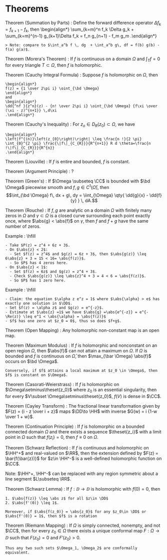 # Theorems

Theorem (Summation by Parts)
:   Define the forward difference operator $\Delta f_k = f_{k+1} - f_k$, then
    \begin{align*}
    \sum_{k=m}^n f_k \Delta g_k  + \sum_{k=m}^{n-1} g_{k+1}\Delta f_k = f_n g_{n+1} - f_m g_m
    .\end{align*}

    > Note: compare to $\int_a^b f \, dg  + \int_a^b g\, df = f(b) g(b) - f(a) g(a)$.

Theorem (Morera's Theorem)
: If $f$ is continuous on a domain $\Omega$ and $\int_T f = 0$ for every triangle $T\subset \Omega$, then $f$ is holomorphic.

Theorem (Cauchy Integral Formula)
:   Suppose $f$ is holomorphic on $\Omega$, then 

    \begin{align*}
    f(z) = {1 \over 2\pi i} \oint_{\bd \Omega}
    \end{align*}
    and
    \begin{align*}
    \dd{^nf }{z^n}(z) - {n! \over 2\pi i} \oint_{\bd \Omega} {f\xi \over (\xi - z)^{n+1}} \,d\xi
    .\end{align*}


Theorem (Cauchy's Inequality)
:   For $z_o \in D_R(z_0) \subset \Omega$, we have

    \begin{align*}
    \left|f^{(n)}\left(z_{0}\right)\right| \leq \frac{n !}{2 \pi} \int_{0}^{2 \pi} \frac{\|f\|_{C_{R}}}{R^{n+1}} R d \theta=\frac{n !\|f\|_{C_{R}}}{R^{n}} 
    .\end{align*}

Theorem (Liouville)
: If $f$ is entire and bounded, $f$ is constant.


Theorem (Argument Principle)
: ?

Theorem (Green's)
:   If $\Omega \subseteq \CC$ is bounded with $\bd \Omega$ piecewise smooth and $f, g\in C^1(\bar \Omega)$, then $$\int_{\bd \Omega} f\, dx + g\, dy = \iint_{\Omega} \qty{ \dd{g}{x} - \dd{f}{y} } \, dA.$$

Theorem (Rouche)
: If $f, g$ are analytic on a domain $\Omega$ with finitely many zeros in $\Omega$ and $\gamma \subset \Omega$ is a closed curve surrounding each point exactly once, where $\abs{g} < \abs{f}$ on $\gamma$, then $f$ and $f+g$ have the same number of zeros.

Example
:   \hfill 

    - Take $P(z) = z^4 + 6z + 3$.
    - On $\abs{z} < 2$:
      - Set $f(z) = z^4$ and $g(z) = 6z + 3$, then $\abs{g(z)} \leq 6\abs{z} + 3 = 15 < 16= \abs{f(z)}$.
      - So $P$ has 4 zeros here.
    - On $\abs{z} < 1$:
      - Set $f(z) = 6z$ and $g(z) = z^4 + 3$.
      - Check $\abs{g(z)} \leq \abs{z}^4 + 3 = 4 < 6 = \abs{f(z)}$.
      - So $P$ has 1 zero here.

Example
:   \hfill

    - Claim: the equation $\alpha z e^z = 1$ where $\abs{\alpha} > e$ has exactly one solution in $\DD$.
    - Set $f(z) = \alpha z$ and $g(z) = e^{-z}$.
    - Estimate at $\abs{z} =1$ we have $\abs{g} =\abs{e^{-z}} = e^{-\Re(z)} \leq e^1 < \abs{\alpha} = \abs{f(z)}$
    - $f$ has one zero at $z_0 = 0$, thus so does $f+g$.

Theorem (Open Mapping)
: Any holomorphic non-constant map is an open map.


Theorem (Maximum Modulus)
:   If $f$ is holomorphic and nonconstant on an open region $\Omega$, then $\abs{f}$ can not attain a maximum on $\Omega$.
    If $\Omega$ is bounded and $f$ is continuous on $\bar \Omega$, then $\max_{\bar \Omega} \abs{f}$ occurs on $\bd \Omega$.
  
    Conversely, if $f$ attains a local maximum at $z_0 \in \Omega$, then $f$ is constant on $\Omega$.


Theorem (Casorati-Weierstrass)
: If $f$ is holomorphic on $\Omega\setminus\theset{z_0}$ where $z_0$ is an essential singularity, then for every $V\subset \Omega\setminus\theset{z_0}$, $f(V)$ is dense in $\CC$.

Theorem (Cayley Transform)
: The fractional linear transformation given by $F(z) = {i - z \over i + z}$ maps $\DD\to \HH$ with inverse $G(w) = i {1-w \over 1 + w}$.

Theorem (Continuation Principle)
: If $f$ is holomorphic on a bounded connected domain $\Omega$ and there exists a sequence $\theset{z_i}$ with a limit point in $\Omega$ such that $f(z_i) = 0$, then $f\equiv 0$ on $\Omega$.


Theorem (Schwarz Reflection)
:   If $f$ is continuous and holomorphic on $\HH^+$ and real-valued on $\RR$, then the extension defined by $F(z) = \bar{f(\bar{z})}$ for $z\in \HH^-$ is a well-defined holomorphic function on $\CC$.

Note: $\HH^+, \HH^-$ can be replaced with any region symmetric about a line segment $L\subseteq \RR$.

Theorem (Schwarz Lemma)
:   If $f: \DD \to \DD$ is holomorphic with $f(0) = 0$, then

    1. $\abs{f(z)} \leq \abs z$ for all $z\in \DD$
    2. $\abs{f'(0)} \leq 1$.

    Moreover, if $\abs{f(z_0)} = \abs{z_0}$ for any $z_0\in \DD$ or $\abs{f'(0)} = 1$, then $f$ is a rotation

Theorem (Riemann Mapping)
:   If $\Omega$ is simply connected, nonempty, and not $\CC$, then for every $z_0\in \Omega$ there exists a unique conformal map $F:\Omega \to \DD$ such that $F(z_0) = 0$ and $F'(z_0) > 0$.

    Thus any two such sets $\Omega_1, \Omega_2$ are conformally equivalent.

